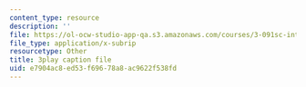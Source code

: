 ```yaml
---
content_type: resource
description: ''
file: https://ol-ocw-studio-app-qa.s3.amazonaws.com/courses/3-091sc-introduction-to-solid-state-chemistry-fall-2010/e7904ac8ed53f69678a8ac9622f538fd_RikovZJdUmg.srt
file_type: application/x-subrip
resourcetype: Other
title: 3play caption file
uid: e7904ac8-ed53-f696-78a8-ac9622f538fd
---
```


